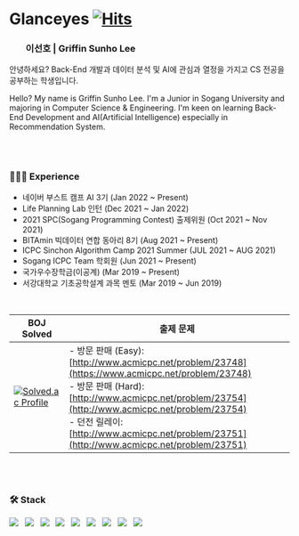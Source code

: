 # Glanceyes [![Hits](https://hits.seeyoufarm.com/api/count/incr/badge.svg?url=https%3A%2F%2Fgithub.com%2Fglanceyes&count_bg=%2371CDC5&title_bg=%234B5254&icon=buzzfeed.svg&icon_color=%23F5F5F5&title=Hits&edge_flat=false)](https://hits.seeyoufarm.com)
### <span role="image" aria-label="👦🏻" style="font-family: &quot;Apple Color Emoji&quot;, &quot;Segoe UI Emoji&quot;, NotoColorEmoji, &quot;Noto Color Emoji&quot;, &quot;Segoe UI Symbol&quot;, &quot;Android Emoji&quot;, EmojiSymbols; line-height: 1em; white-space: nowrap;">👦🏻</span> 이선호 | Griffin Sunho Lee

안녕하세요? Back-End 개발과 데이터 분석 및 AI에 관심과 열정을 가지고 CS 전공을 공부하는 학생입니다.

Hello? My name is Griffin Sunho Lee. I'm a Junior in Sogang University and majoring in Computer Science & Engineering. I'm keen on learning Back-End Development and AI(Artificial Intelligence) especially in Recommendation System.

<br>
<br>

### **👩🏻‍💻** Experience

- 네이버 부스트 캠프 AI 3기 (Jan 2022 ~ Present)
- Life Planning Lab 인턴 (Dec 2021 ~ Jan 2022)
- 2021 SPC(Sogang Programming Contest) 출제위원 (Oct 2021 ~ Nov 2021) 
- BITAmin 빅데이터 연합 동아리 8기 (Aug 2021 ~ Present)
- ICPC Sinchon Algorithm Camp 2021 Summer (JUL 2021 ~ AUG 2021)
- Sogang ICPC Team 학회원 (Jun 2021 ~ Present)
- 국가우수장학금(이공계) (Mar 2019 ~ Present)
- 서강대학교 기초공학설계 과목 멘토 (Mar 2019 ~ Jun 2019)

<br>

| BOJ Solved | 출제 문제 |
| --- | --- |
|[![Solved.ac Profile](http://mazassumnida.wtf/api/v2/generate_badge?boj=glanceyes)](https://solved.ac/profile/glanceyes)| - 방문 판매 (Easy): [http://www.acmicpc.net/problem/23748](https://www.acmicpc.net/problem/23748)<br> - 방문 판매 (Hard): [http://www.acmicpc.net/problem/23754](http://www.acmicpc.net/problem/23754)<br> - 던전 릴레이: [http://www.acmicpc.net/problem/23751](http://www.acmicpc.net/problem/23751)|
  
<br>
<br>

### 🛠 Stack

<img src="http://img.shields.io/badge/C++-00599C?style=flat-square&logo=C%2B%2B&logoColor=white"> &nbsp;
<img src="http://img.shields.io/badge/Python-3766AB?style=flat-square&logo=Python&logoColor=white"> &nbsp;
<img src="https://img.shields.io/badge/PHP-777BB4?style=flat-square&logo=PHP&logoColor=white"/> &nbsp;
<img src="https://img.shields.io/badge/-TypeScript-%233178C6?style=flat-square&logoColor=white&logo=TypeScript"> &nbsp;
<img src="https://img.shields.io/badge/-JavaScript-%23F7DF1E?style=flat-square&logoColor=white&logo=JavaScript"> &nbsp;
<img src="https://img.shields.io/badge/Node.js-339933?style=flat-square&logo=Node.js&logoColor=white"/></a> &nbsp;
<img src="https://img.shields.io/badge/Express-20c997?style=flat-square&logo=Express&logoColor=white"/> &nbsp;
<img src="https://img.shields.io/badge/MySQL-4479A1?style=flat-square&logo=MySQL&logoColor=white"/></a> &nbsp;
<img src="https://img.shields.io/badge/Amazon AWS-232F3E?style=flat-square&logo=Amazon%20AWS&logoColor=white"/></a>


